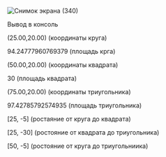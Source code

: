 ![Снимок экрана (340)](https://user-images.githubusercontent.com/78816698/147466869-fcdb0f1b-7f54-4033-89c9-26a4bb79a981.png)
 
 Вывод в консоль
 
(25.00,20.00) (координаты круга)

94.24777960769379 (площадь крга)

(50.00,20.00) (координаты квадрата)

30 (площадь квадрата)

(75.00,20.00) (координаты триугольника)

97.42785792574935 (площадь триугольника)

[25, -5] (ростаяние от круга до квадрата)

[25, -30] (ростояние от квадрата до триугольника)

[50, -5] (ростояние от круга до триугольниика) 
